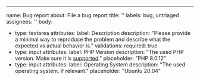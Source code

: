 ---
name: Bug report
about: File a bug report
title: ''
labels: bug, untriaged
assignees: ''
body:
  - type: textarea
    attributes:
      label: Description
      description: "Please provide a minimal way to reproduce the problem and describe what the expected vs actual behavior is."
    validations:
      required: true
  - type: input
    attributes:
      label: PHP Version
      description: "The used PHP version. Make sure it is [supported](https://www.php.net/supported-versions.php)."
      placeholder: "PHP 8.0.12"
  - type: input
    attributes:
      label: Operating System
      description: "The used operating system, if relevant."
      placeholder: "Ubuntu 20.04"

